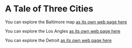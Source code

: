 # A Tale of Three Cities 

You can explore the Baltimore map [as its own web page here](baltimore.html)

You can explore the Los Angles [as its own web page here](la.html)

You can explore the Detroit [as its own web page here](detroit.html)

